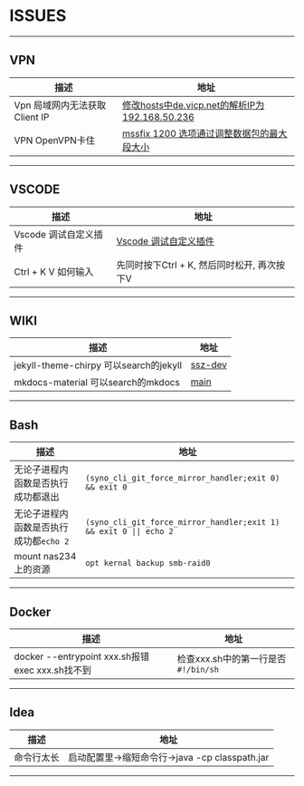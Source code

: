 # ISSUES
---

## VPN
|描述|地址|
|  ----  | ----  |
|Vpn 局域网内无法获取Client IP|[修改hosts中de.vicp.net的解析IP为192.168.50.236](https://de.vicp.net:6586/browse/KS-371)|
|VPN OpenVPN卡住|[mssfix 1200 选项通过调整数据包的最大段大小](https://de.vicp.net:6586/browse/KS-361)|
---

## VSCODE
|描述|地址|
|  ----  | ----  |
|Vscode 调试自定义插件|[Vscode 调试自定义插件](https://de.vicp.net:6586/browse/KS-188)|
|Ctrl + K V 如何输入|先同时按下Ctrl + K, 然后同时松开, 再次按下V|
---

## WIKI
|描述|地址|
|  ----  | ----  |
|jekyll-theme-chirpy 可以search的jekyll|[ssz-dev](https://github.shao.sh/ShaoOrg/jekyll-theme-chirpy/tree/ssz-dev)|
|mkdocs-material 可以search的mkdocs|[main](https://github.shao.sh/ShaoOrg/bulletin)|
---

## Bash
|描述|地址|
|  ----  | ----  |
|无论子进程内函数是否执行成功都退出|`(syno_cli_git_force_mirror_handler;exit 0) && exit 0`|
|无论子进程内函数是否执行成功都`echo 2`|`(syno_cli_git_force_mirror_handler;exit 1) && exit 0 \|\| echo 2`|
|mount nas234上的资源|`opt kernal backup smb-raid0`|
---

## Docker
|描述|地址|
|  ----  | ----  |
|docker --entrypoint xxx.sh报错exec xxx.sh找不到|检查xxx.sh中的第一行是否`#!/bin/sh`|
---

## Idea
|描述|地址|
|  ----  | ----  |
|命令行太长|启动配置里->缩短命令行->java -cp classpath.jar|
---
